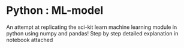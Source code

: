 # Python : ML-model

An attempt at replicating the sci-kit learn machine learning module in python using numpy and pandas!
Step by step detailed explanation in notebook attached
